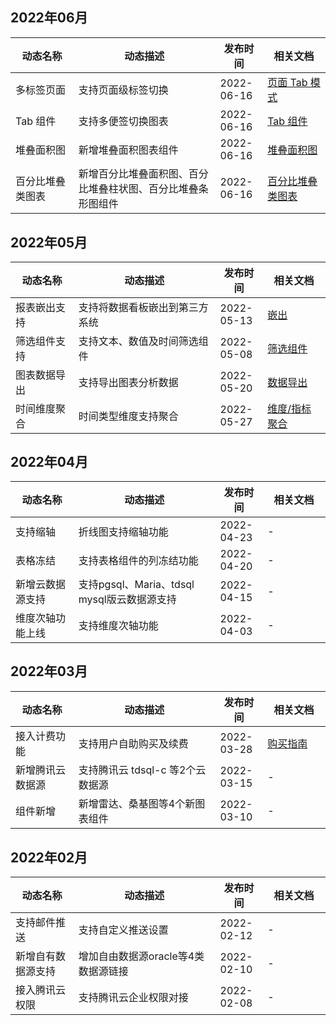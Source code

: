 ## 2022年06月
<table>
<thead>
<tr><th width="20%">动态名称</th><th width="45%">动态描述</th><th width="15%">发布时间</th><th width="20%">相关文档</th>
</tr><tr>
</thead>
<tbody>
<tr>
<td>多标签页面</td>
<td>支持页面级标签切换</td>
<td>2022-06-16</td>
<td><a href="https://cloud.tencent.com/document/product/590/75980">页面 Tab 模式</a></td>
</tr>
<tr>
<td>Tab 组件</td>
<td>支持多便签切换图表</td>
<td>2022-06-16</td>
<td><a href="https://cloud.tencent.com/document/product/590/75907">Tab 组件</a></td>
</tr>
<tr>
<td>堆叠面积图</td>
<td>新增堆叠面积图表组件</td>
<td>2022-06-16</td>
<td><a href="https://cloud.tencent.com/document/product/590/75902">堆叠面积图</a></td>
</tr>
<tr>
<td>百分比堆叠类图表</td>
<td>新增百分比堆叠面积图、百分比堆叠柱状图、百分比堆叠条形图组件</td>
<td>2022-06-16</td>
<td><a href="https://cloud.tencent.com/document/product/590/75903">百分比堆叠类图表</a></td>
</tr>
</tbody></table>


## 2022年05月
<table>
<thead>
<tr><th width="20%">动态名称</th><th width="45%">动态描述</th><th width="15%">发布时间</th><th width="20%">相关文档</th>
</tr><tr>
</thead>
<tbody>
<tr>
<td>报表嵌出支持</td>
<td>支持将数据看板嵌出到第三方系统</td>
<td>2022-05-13</td>
<td><a href="https://cloud.tencent.com/document/product/590/73953">嵌出</a></td>
</tr>
<tr>
<td>筛选组件支持</td>
<td>支持文本、数值及时间筛选组件</td>
<td>2022-05-08</td>
<td><a href="https://cloud.tencent.com/document/product/590/73478">筛选组件</a></td>
</tr>
<tr>
<td>图表数据导出</td>
<td>支持导出图表分析数据</td>
<td>2022-05-20</td>
<td><a href="https://cloud.tencent.com/document/product/590/75885">数据导出</a></td>
</tr>
<tr>
<td>时间维度聚合</td>
<td>时间类型维度支持聚合</td>
<td>2022-05-27</td>
<td><a href="https://cloud.tencent.com/document/product/590/75880">维度/指标聚合</a></td>
</tr>
</tbody></table>

## 2022年04月
<table>
<thead>
<tr><th width="20%">动态名称</th><th width="45%">动态描述</th><th width="15%">发布时间</th><th width="20%">相关文档</th>
</tr><tr>
</thead>
<tbody><tr>
<td>支持缩轴</td>
<td>折线图支持缩轴功能</td>
<td>2022-04-23</td>
<td>-</td>
</tr>
<tr>
<td>表格冻结</td>
<td>支持表格组件的列冻结功能</td>
<td>2022-04-20</td>
<td>-</td>
</tr>
<tr>
<td>新增云数据源支持</td>
<td>支持pgsql、Maria、tdsql mysql版云数据源支持</td>
<td>2022-04-15</td>
<td>-</td>
</tr>
<tr>
<td>维度次轴功能上线</td>
<td>支持维度次轴功能</td>
<td>2022-04-03</td>
<td>-</td>
</tr>
</tbody></table>

## 2022年03月
<table>
<thead>
<tr><th width="20%">动态名称</th><th width="45%">动态描述</th><th width="15%">发布时间</th><th width="20%">相关文档</th>
</tr><tr>
</thead>
<tbody><tr>
<td>接入计费功能</td>
<td>支持用户自助购买及续费</td>
<td>2022-03-28</td>
<td><a href="https://cloud.tencent.com/document/product/590/19140">购买指南</a></td>
</tr>
<tr>
<td>新增腾讯云数据源</td>
<td>支持腾讯云 tdsql-c 等2个云数据源</td>
<td>2022-03-15</td>
<td>-</td>
</tr>
<tr>
<td>组件新增</td>
<td>新增雷达、桑基图等4个新图表组件</td>
<td>2022-03-10</td>
<td>-</td>
</tr>
</tbody></table>

## 2022年02月
<table>
<thead>
<tr><th width="20%">动态名称</th><th width="45%">动态描述</th><th width="15%">发布时间</th><th width="20%">相关文档</th>
</tr><tr>
</thead>
<tbody><tr>
<td>支持邮件推送</td>
<td>支持自定义推送设置</td>
<td>2022-02-12</td>
<td>-</td>
</tr>
<tr>
<td>新增自有数据源支持</td>
<td>增加自由数据源oracle等4类数据源链接</td>
<td>2022-02-10</td>
<td>-</td>
</tr>
<tr>
<td>接入腾讯云权限</td>
<td>支持腾讯云企业权限对接</td>
<td>2022-02-08</td>
<td>-</td>
</tr>
</tbody></table>
